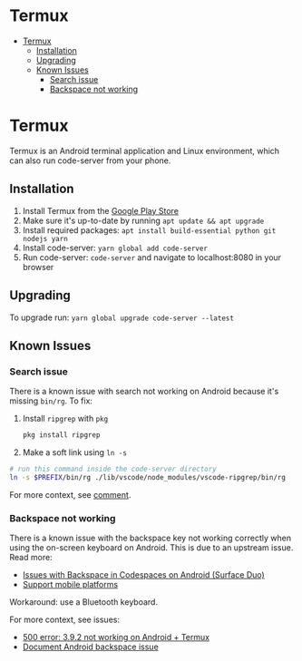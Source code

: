 <!-- START doctoc generated TOC please keep comment here to allow auto update -->
<!-- DON'T EDIT THIS SECTION, INSTEAD RE-RUN doctoc TO UPDATE -->
# Termux

- [Termux](#termux)
  - [Installation](#installation)
  - [Upgrading](#upgrading)
  - [Known Issues](#known-issues)
    - [Search issue](#search-issue)
    - [Backspace not working](#backspace-not-working)

<!-- END doctoc generated TOC please keep comment here to allow auto update -->

# Termux

Termux is an Android terminal application and Linux environment, which can also run code-server from your phone.

## Installation

1. Install Termux from the [Google Play Store](https://play.google.com/store/apps/details?id=com.termux)
2. Make sure it's up-to-date by running `apt update && apt upgrade`
3. Install required packages: `apt install build-essential python git nodejs yarn`
4. Install code-server: `yarn global add code-server`
5. Run code-server: `code-server` and navigate to localhost:8080 in your browser

## Upgrading

To upgrade run: `yarn global upgrade code-server --latest`

## Known Issues

### Search issue

There is a known issue with search not working on Android because it's missing `bin/rg`. To fix:

1. Install `ripgrep` with `pkg`
   ```sh
   pkg install ripgrep
   ```
2. Make a soft link using `ln -s`

```sh
# run this command inside the code-server directory
ln -s $PREFIX/bin/rg ./lib/vscode/node_modules/vscode-ripgrep/bin/rg
```

For more context, see [comment](https://github.com/cdr/code-server/issues/1730#issuecomment-721515979).

### Backspace not working

There is a known issue with the backspace key not working correctly when using the on-screen keyboard on Android. This is due to an upstream issue. Read more:

- [Issues with Backspace in Codespaces on Android (Surface Duo)](https://github.com/microsoft/vscode/issues/107602)
- [Support mobile platforms](https://github.com/xtermjs/xterm.js/issues/1101)

Workaround: use a Bluetooth keyboard.

For more context, see issues:

- [500 error: 3.9.2 not working on Android + Termux](https://github.com/cdr/code-server/issues/3036)
- [Document Android backspace issue](https://github.com/cdr/code-server/issues/3079)
